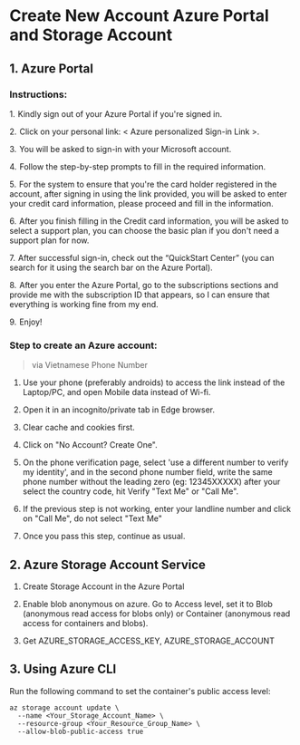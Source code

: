 # Create New Account Azure Portal and Storage Account

## 1. Azure Portal

### Instructions:

1.  Kindly sign out of your Azure Portal if you're signed in.

2.  Click on your personal link: < Azure personalized Sign-in Link >.

3.  You will be asked to sign-in with your Microsoft account.

4.  Follow the step-by-step prompts to fill in the required information.

5.  For the system to ensure that you're the card holder registered in the account, after signing in using the link provided, you will be asked to enter your credit card information, please proceed and fill in the information.

6.  After you finish filling in the Credit card information, you will be asked to select a support plan, you can choose the basic plan if you don't need a support plan for now.

7.  After successful sign-in, check out the “QuickStart Center” (you can search for it using the search bar on the Azure Portal).

8.  After you enter the Azure Portal, go to the subscriptions sections and provide me with the subscription ID that appears, so I can ensure that everything is working fine from my end.

9.  Enjoy!

### Step to create an Azure account:

> via Vietnamese Phone Number

1. Use your phone (preferably androids) to access the link instead of the Laptop/PC, and open Mobile data instead of Wi-fi.

2. Open it in an incognito/private tab in Edge browser.

3. Clear cache and cookies first.

4. Click on "No Account? Create One".

5. On the phone verification page, select 'use a different number to verify my identity', and in the second phone number field, write the same phone number without the leading zero (eg: 12345XXXXX) after your select the country code, hit Verify "Text Me" or "Call Me".

6. If the previous step is not working, enter your landline number and click on "Call Me", do not select "Text Me"

7. Once you pass this step, continue as usual.

## 2. Azure Storage Account Service

1. Create Storage Account in the Azure Portal

2. Enable blob anonymous on azure. Go to Access level, set it to Blob (anonymous read access for blobs only) or Container (anonymous read access for containers and blobs).

3. Get AZURE_STORAGE_ACCESS_KEY, AZURE_STORAGE_ACCOUNT

## 3. Using Azure CLI

Run the following command to set the container's public access level:

```
az storage account update \
  --name <Your_Storage_Account_Name> \
  --resource-group <Your_Resource_Group_Name> \
  --allow-blob-public-access true
```
